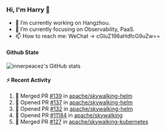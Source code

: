 ### Hi, I'm Harry 👋

<!--
**innerpeacez/innerpeacez** is a ✨ _special_ ✨ repository because its `README.md` (this file) appears on your GitHub profile.

Here are some ideas to get you started:

- 🔭 I’m currently working on ...
- 🌱 I’m currently learning ...
- 👯 I’m looking to collaborate on ...
- 🤔 I’m looking for help with ...
- 💬 Ask me about ...
- 📫 How to reach me: ...
- 😄 Pronouns: ...
- ⚡ Fun fact: ...
-->

- 🔭 I’m currently working on Hangzhou.
- 🌱 I’m currently focusing on Observability, PaaS.
- 📫 How to reach me: WeChat -> cGluZ196aHdfcG9uZw==

#### Github State

![innerpeacez's GitHub stats](https://github-readme-stats.vercel.app/api?username=innerpeacez&theme=buefy&show_icons=true)

#### :zap: Recent Activity

<!--START_SECTION:activity-->
1. 🎉 Merged PR [#139](https://github.com/apache/skywalking-helm/pull/139) in [apache/skywalking-helm](https://github.com/apache/skywalking-helm)
2. 💪 Opened PR [#137](https://github.com/apache/skywalking-helm/pull/137) in [apache/skywalking-helm](https://github.com/apache/skywalking-helm)
3. 💪 Opened PR [#132](https://github.com/apache/skywalking-helm/pull/132) in [apache/skywalking-helm](https://github.com/apache/skywalking-helm)
4. 💪 Opened PR [#11184](https://github.com/apache/skywalking/pull/11184) in [apache/skywalking](https://github.com/apache/skywalking)
5. 🎉 Merged PR [#127](https://github.com/apache/skywalking-kubernetes/pull/127) in [apache/skywalking-kubernetes](https://github.com/apache/skywalking-kubernetes)
<!--END_SECTION:activity-->
